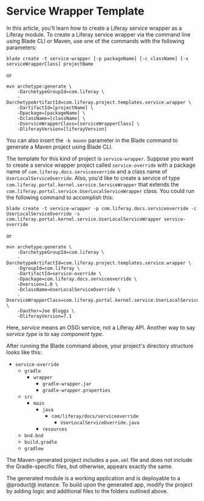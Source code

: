 # Service Wrapper Template [](id=using-the-service-wrapper-template)

In this article, you'll learn how to create a Liferay service wrapper as a
Liferay module. To create a Liferay service wrapper via the command line using
Blade CLI or Maven, use one of the commands with the following parameters:

    blade create -t service-wrapper [-p packageName] [-c className] [-s serviceWrapperClass] projectName

or

    mvn archetype:generate \
        -DarchetypeGroupId=com.liferay \
        -DarchetypeArtifactId=com.liferay.project.templates.service.wrapper \
        -DartifactId=[projectName] \
        -Dpackage=[packageName] \
        -DclassName=[className] \
        -DserviceWrapperClass=[serviceWrapperClass] \
        -DliferayVersion=[liferayVersion]

You can also insert the `-b maven` parameter in the Blade command to generate a
Maven project using Blade CLI.

The template for this kind of project is `service-wrapper`. Suppose you want to
create a service wrapper project called `service-override` with a package name of
`com.liferay.docs.serviceoverride` and a class name of
`UserLocalServiceOverride`. Also, you'd like to create a service of type
`com.liferay.portal.kernel.service.ServiceWrapper` that extends the
`com.liferay.portal.service.UserLocalServiceWrapper` class. You could run the
following command to accomplish this:

    blade create -t service-wrapper -p com.liferay.docs.serviceoverride -c UserLocalServiceOverride -s com.liferay.portal.kernel.service.UserLocalServiceWrapper service-override

or

    mvn archetype:generate \
        -DarchetypeGroupId=com.liferay \
        -DarchetypeArtifactId=com.liferay.project.templates.service.wrapper \
        -DgroupId=com.liferay \
        -DartifactId=service-override \
        -Dpackage=com.liferay.docs.serviceoverride \
        -Dversion=1.0 \
        -DclassName=UserLocalServiceOverride \
        -DserviceWrapperClass=com.liferay.portal.kernel.service.UserLocalServiceWrapper \
        -Dauthor=Joe Bloggs \
        -DliferayVersion=7.1

Here, *service* means an OSGi service, not a Liferay API. Another way to say
*service type* is to say *component type*.

After running the Blade command above, your project's directory structure looks
like this:

- `service-override`
    - `gradle`
        - `wrapper`
            - `gradle-wrapper.jar`
            - `gradle-wrapper.properties`
    - `src`
        - `main`
            - `java`
                - `com/liferay/docs/serviceoverride`
                    - `UserLocalServiceOverride.java`
            - `resources`
    - `bnd.bnd`
    - `build.gradle`
    - `gradlew`

The Maven-generated project includes a `pom.xml` file and does not include the
Gradle-specific files, but otherwise, appears exactly the same.

The generated module is a working application and is deployable to a @product@
instance. To build upon the generated app, modify the project by adding logic
and additional files to the folders outlined above.
